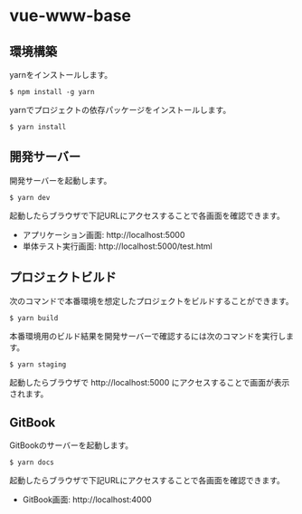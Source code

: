 # vue-www-base

## 環境構築

yarnをインストールします。

```console
$ npm install -g yarn
```

yarnでプロジェクトの依存パッケージをインストールします。

```console
$ yarn install
```


## 開発サーバー

開発サーバーを起動します。

```console
$ yarn dev
```

起動したらブラウザで下記URLにアクセスすることで各画面を確認できます。

* アプリケーション画面: http://localhost:5000
* 単体テスト実行画面: http://localhost:5000/test.html


## プロジェクトビルド

次のコマンドで本番環境を想定したプロジェクトをビルドすることができます。

```console
$ yarn build
```

本番環境用のビルド結果を開発サーバーで確認するには次のコマンドを実行します。

```console
$ yarn staging
```

起動したらブラウザで http://localhost:5000 にアクセスすることで画面が表示されます。


## GitBook

GitBookのサーバーを起動します。

```console
$ yarn docs
```

起動したらブラウザで下記URLにアクセスすることで各画面を確認できます。

* GitBook画面: http://localhost:4000

